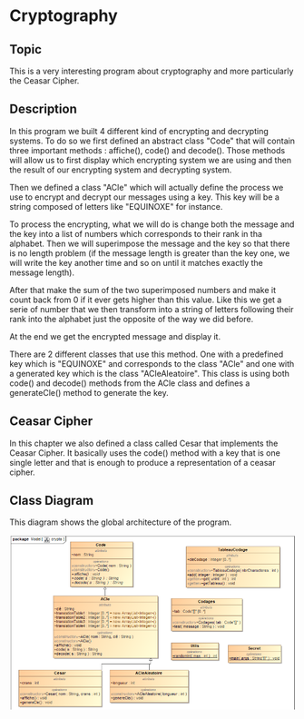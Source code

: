 # Cryptography

## Topic

This is a very interesting program about cryptography and more particularly the Ceasar Cipher.

## Description

In this program we built 4 different kind of encrypting and decrypting systems. To do so we first defined an abstract class "Code" that will contain three important methods : affiche(), code() and decode(). Those methods will allow us to first display which encrypting system we are using and then the result of our encrypting system and decrypting system.

Then we defined a class "ACle" which will actually define the process we use to encrypt and decrypt our messages using a key. This key will be a string composed of letters like "EQUINOXE" for instance.

To process the encrypting, what we will do is change both the message and the key into a list of numbers which corresponds to their rank in tha alphabet. Then we will superimpose the message and the key so that there is no length problem (if the message length is greater than the key one, we will write the key another time and so on until it matches exactly the message length).

After that make the sum of the two superimposed numbers and make it count back from 0 if it ever gets higher than this value. Like this we get a serie of number that we then transform into a string of letters following their rank into the alphabet just the opposite of the way we did before.

At the end we get the encrypted message and display it.

There are 2 different classes that use this method. One with a predefined key which is "EQUINOXE" and corresponds to the class "ACle" and one with a generated key which is the class "ACleAleatoire". This class is using both code() and decode() methods from the ACle class and defines a generateCle() method to generate the key.

## Ceasar Cipher

In this chapter we also defined a class called Cesar that implements the Ceasar Cipher. It basically uses the code() method with a key that is one single letter and that is enough to produce a representation of a ceasar cipher.

 

## Class Diagram

This diagram shows the global architecture of the program.


![alt text](crypto_model.png)